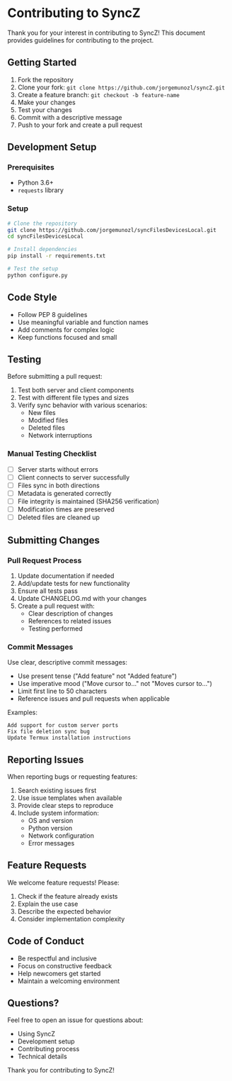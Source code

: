 # Contributing to SyncZ

Thank you for your interest in contributing to SyncZ! This document provides guidelines for contributing to the project.

## Getting Started

1. Fork the repository
2. Clone your fork: `git clone https://github.com/jorgemunozl/syncZ.git`
3. Create a feature branch: `git checkout -b feature-name`
4. Make your changes
5. Test your changes
6. Commit with a descriptive message
7. Push to your fork and create a pull request

## Development Setup

### Prerequisites
- Python 3.6+
- `requests` library

### Setup
```bash
# Clone the repository
git clone https://github.com/jorgemunozl/syncFilesDevicesLocal.git
cd syncFilesDevicesLocal

# Install dependencies
pip install -r requirements.txt

# Test the setup
python configure.py
```

## Code Style

- Follow PEP 8 guidelines
- Use meaningful variable and function names
- Add comments for complex logic
- Keep functions focused and small

## Testing

Before submitting a pull request:

1. Test both server and client components
2. Test with different file types and sizes
3. Verify sync behavior with various scenarios:
   - New files
   - Modified files
   - Deleted files
   - Network interruptions

### Manual Testing Checklist

- [ ] Server starts without errors
- [ ] Client connects to server successfully
- [ ] Files sync in both directions
- [ ] Metadata is generated correctly
- [ ] File integrity is maintained (SHA256 verification)
- [ ] Modification times are preserved
- [ ] Deleted files are cleaned up

## Submitting Changes

### Pull Request Process

1. Update documentation if needed
2. Add/update tests for new functionality
3. Ensure all tests pass
4. Update CHANGELOG.md with your changes
5. Create a pull request with:
   - Clear description of changes
   - References to related issues
   - Testing performed

### Commit Messages

Use clear, descriptive commit messages:
- Use present tense ("Add feature" not "Added feature")
- Use imperative mood ("Move cursor to..." not "Moves cursor to...")
- Limit first line to 50 characters
- Reference issues and pull requests when applicable

Examples:
```
Add support for custom server ports
Fix file deletion sync bug
Update Termux installation instructions
```

## Reporting Issues

When reporting bugs or requesting features:

1. Search existing issues first
2. Use issue templates when available
3. Provide clear steps to reproduce
4. Include system information:
   - OS and version
   - Python version
   - Network configuration
   - Error messages

## Feature Requests

We welcome feature requests! Please:

1. Check if the feature already exists
2. Explain the use case
3. Describe the expected behavior
4. Consider implementation complexity

## Code of Conduct

- Be respectful and inclusive
- Focus on constructive feedback
- Help newcomers get started
- Maintain a welcoming environment

## Questions?

Feel free to open an issue for questions about:
- Using SyncZ
- Development setup
- Contributing process
- Technical details

Thank you for contributing to SyncZ!
